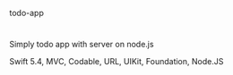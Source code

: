 todo-app
#
Simply todo app with server on node.js 

Swift 5.4, MVC, Codable, URL, UIKit, Foundation, Node.JS
